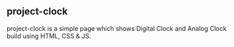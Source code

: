## project-clock
project-clock is a simple page which shows Digital Clock and Analog Clock build using HTML, CSS & JS.